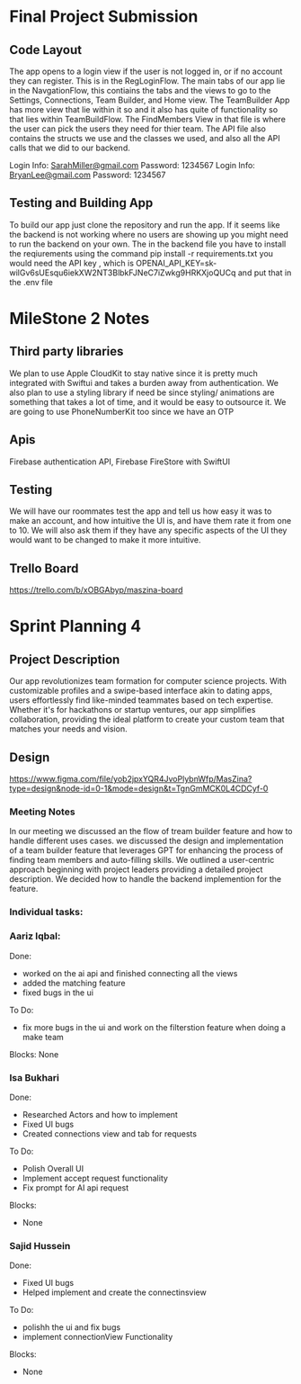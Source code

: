 # Final Project Submission

## Code Layout
The app opens to a login view if the user is not logged in, or if no account they can register. This is in the RegLoginFlow.
The main tabs of our app lie in the NavgationFlow, this contiains the tabs and the views to go to the Settings, Connections, Team Builder, and Home view.
The TeamBuilder App has more view that lie within it so and it also has quite of functionality so that lies within TeamBuildFlow.
The FindMembers View in that file is where the user can pick the users they need for thier team. 
The API file also contains the structs we use and the classes we used, and also all the API calls that we did to our backend.

Login Info: SarahMiller@gmail.com Password: 1234567
Login Info: BryanLee@gmail.com Password: 1234567

## Testing and Building App
To build our app just clone the repository and run the app.
If it seems like the backend is not working where no users are showing up you might need to run the backend on your own. 
The in the backend file you have to install the reqiurements using the command pip install  -r requirements.txt
you would need the API key , which is OPENAI_API_KEY=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 and put that in the .env file


# MileStone 2 Notes


## Third party libraries
We plan to use Apple CloudKit to stay native since it is pretty much integrated with Swiftui and takes a burden away from authentication.
We also plan to use a styling library if need be since styling/ animations are something that takes a lot of time, and it would be easy to outsource it.
We are going to use PhoneNumberKit too since we have an OTP

## Apis
Firebase authentication API, Firebase FireStore with SwiftUI 

## Testing

We will have our roommates test the app and tell us how easy it was to make an account, and how intuitive the UI is, and have them rate it from one to 10. We will also ask them if they have any specific aspects of the UI they would want to be changed to make it more intuitive.

## Trello Board
https://trello.com/b/xOBGAbyp/maszina-board

# Sprint Planning 4

## Project Description
Our app revolutionizes team formation for computer science projects. With customizable profiles and a swipe-based interface akin to dating apps, users effortlessly find like-minded teammates based on tech expertise. Whether it's for hackathons or startup ventures, our app simplifies collaboration, providing the ideal platform to create your custom team that matches your needs and vision.

## Design
https://www.figma.com/file/yob2jpxYQR4JvoPlybnWfp/MasZina?type=design&node-id=0-1&mode=design&t=TgnGmMCK0L4CDCyf-0


### Meeting Notes
In our meeting we discussed an the flow of tream builder feature and how to handle different uses cases. we discussed the design and implementation of a team builder feature that leverages GPT for enhancing the process of finding team members and auto-filling skills. We outlined a user-centric approach beginning with project leaders providing a detailed project description. We decided how to handle the backend implemention for the feature.

### Individual tasks:

### Aariz Iqbal:
Done:
- worked on the ai api and finished connecting all the views
- added the matching feature
- fixed bugs in the ui

To Do:
- fix more bugs in the ui and work on the filterstion feature when doing a make team


Blocks:
None

### Isa Bukhari
Done:
- Researched Actors and how to implement
- Fixed UI bugs
- Created connections view and tab for requests

To Do:
- Polish Overall UI
- Implement accept request functionality
- Fix prompt for AI api request


Blocks:
- None

### Sajid Hussein
Done:
- Fixed UI bugs
- Helped implement and create the connectinsview
  
To Do:
- polishh the ui and fix bugs
- implement connectionView Functionality

Blocks:
- None




